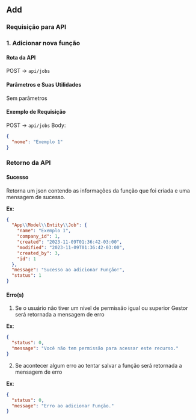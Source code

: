 ## Add

### Requisição para API

### 1. Adicionar nova função

#### Rota da API

POST -> `api/jobs`

#### Parâmetros e Suas Utilidades

Sem parâmetros

#### Exemplo de Requisição

POST -> `api/jobs`
Body:

```json
{
  "nome": "Exemplo 1"
}
```

### Retorno da API

#### Sucesso

Retorna um json contendo as informações da função que foi criada e uma mensagem de sucesso.

**Ex**:

```json
{
  "App\\Model\\Entity\\Job": {
    "name": "Exemplo 1",
    "company_id": 1,
    "created": "2023-11-09T01:36:42-03:00",
    "modified": "2023-11-09T01:36:42-03:00",
    "created_by": 3,
    "id": 1
  },
  "message": "Sucesso ao adicionar Função!",
  "status": 1
}
```

#### Erro(s)

1.  Se o usuário não tiver um nível de permissão igual ou superior Gestor será retornada a mensagem de erro

**Ex**:

```json
{
  "status": 0,
  "message": "Você não tem permissão para acessar este recurso."
}
```

2. Se acontecer algum erro ao tentar salvar a função será retornada a mensagem de erro

**Ex**:

```json
{
  "status": 0,
  "message": "Erro ao adicionar Função."
}
```
